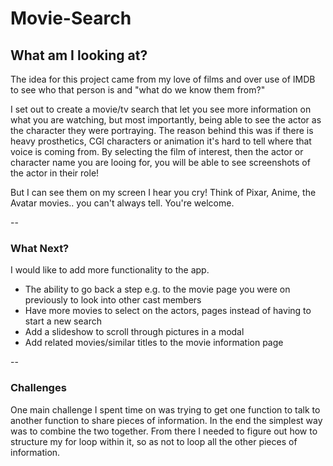 # **Movie-Search**
## What am I looking at?

The idea for this project came from my love of films and over use of IMDB to see who that person is and "what do we know them from?"

I set out to create a movie/tv search that let you see more information on what you are watching, but most importantly, being able to see the actor as the character they were portraying. The reason behind this was if there is heavy prosthetics, CGI characters or animation it's hard to tell where that voice is coming from. By selecting the film of interest, then the actor or character name you are looing for, you will be able to see screenshots of the actor in their role!

But I can see them on my screen I hear you cry! Think of Pixar, Anime, the Avatar movies.. you can't always tell. You're welcome.

--

### What Next?

I would like to add more functionality to the app. 

* The ability to go back a step e.g. to the movie page you were on previously to look into other cast members
* Have more movies to select on the actors, pages instead of having to start a new search
* Add a slideshow to scroll through pictures in a modal
* Add related movies/similar titles to the movie information page

--

### Challenges

One main challenge I spent time on was trying to get one function to talk to another function to share pieces of information. In the end the simplest way was to combine the two together. From there I needed to figure out how to structure my for loop within it, so as not to loop all the other pieces of information.